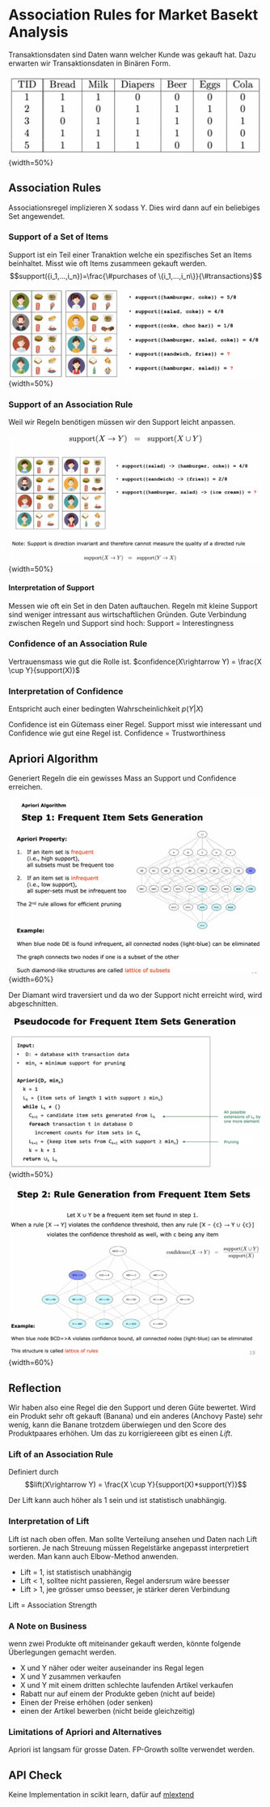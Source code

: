# Association Rules for Market Basekt Analysis

Transaktionsdaten sind Daten wann welcher Kunde was gekauft hat. Dazu erwarten wir Transaktionsdaten
in Binären Form.

![Transaction in binary Form](images/transactiontable.png){width=50%}

## Association Rules

Associationsregel implizieren X sodass Y. Dies wird dann auf ein beliebiges Set angewendet.

### Support of a Set of Items

Support ist ein Teil einer Tranaktion welche ein spezifisches Set an Items beinhaltet. Misst wie oft
Items zusammeen gekauft werden. $$support({i_1,...,i_n})=\frac{\#purchases of
\{i_1,...,i_n\}}{\#transactions}$$

![Support of Items](images/support.png){width=50%}

### Support of an Association Rule

Weil wir Regeln benötigen müssen wir den Support leicht anpassen.

![Support of an Association Rule](images/supportofar.png){width=50%}

#### Interpretation of Support

Messen wie oft ein Set in den Daten auftauchen. Regeln mit kleine Support sind weniger intressant
aus wirtschaftlichen Gründen. Gute Verbindung zwischen Regeln und Support sind hoch: Support =
Interestingness

### Confidence of an Association Rule

Vertrauensmass wie gut die Rolle ist. $confidence(X\rightarrow Y) = \frac{X \cup Y}{support(X)}$

### Interpretation of Confidence

Entspricht auch einer bedingten Wahrscheinlichkeit $p(Y|X)$

Confidence ist ein Gütemass einer Regel. Support misst wie interessant und Confidence wie gut eine
Regel ist. Confidence = Trustworthiness

## Apriori Algorithm

Generiert Regeln die ein gewisses Mass an Support und Confidence erreichen.

![Apriori Algorithm](images/apriori1.png){width=60%}

Der Diamant wird traversiert und da wo der Support nicht erreicht wird, wird abgeschnitten.

![Apriori Algorithm PseudoCode](images/aprioripseudo.png){width=50%}

![Apriori Algorithm Step 2](images/apriori2.png){width=60%}

## Reflection

Wir haben also eine Regel die den Support und deren Güte bewertet. Wird ein Produkt sehr oft
gekauft (Banana) und ein anderes (Anchovy Paste) sehr wenig, kann die Banane trotzdem überwiegen und
den Score des Produktpaares erhöhen. Um das zu korrigiereeen gibt es einen *Lift*.

### Lift of an Association Rule

Definiert durch $$lift(X\rightarrow Y) = \frac{X \cup Y}{support(X)*support(Y)}$$

Der Lift kann auch höher als 1 sein und ist statistisch unabhängig.

### Interpretation of Lift

Lift ist nach oben offen. Man sollte Verteilung ansehen und Daten nach Lift sortieren. Je nach
Streuung müssen Regelstärke angepasst interpretiert werden. Man kann auch Elbow-Method anwenden.

* Lift = 1, ist statistisch unabhängig
* Lift < 1, solltee nicht passieren, Regel andersrum wäre beesser
* Lift > 1, jee grösser umso beesser, je stärker deren Verbindung

Lift = Association Strength

### A Note on Business

wenn zwei Produkte oft miteinander gekauft werden, könnte folgende Überlegungen gemacht werden.

* X und Y näher oder weiter auseinander ins Regal legen
* X und Y zusammen verkaufen
* X und Y mit einem dritten schlechte laufenden Artikel verkaufen
* Rabatt nur auf einem der Produkte geben (nicht auf beide)
* Einen der Preise erhöhen (oder senken)
* einen der Artikel bewerben (nicht beide gleichzeitig)

### Limitations of Apriori and Alternatives

Apriori ist langsam für grosse Daten. FP-Growth sollte verwendet werden.

## API Check

Keine Implementation in scikit learn, dafür auf [mlextend](http://rasbt.github.io/mlxtend/)
